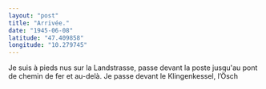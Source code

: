 ```yaml
---
layout: "post"
title: "Arrivée."
date: "1945-06-08"
latitude: "47.409858"
longitude: "10.279745"
---
```


Je suis à pieds nus sur la Landstrasse, passe devant la poste jusqu'au pont de chemin de fer et au-delà. Je passe devant le Klingenkessel, l’Ösch


<div class="histoire"></div>

<div class="commentaire"></div>